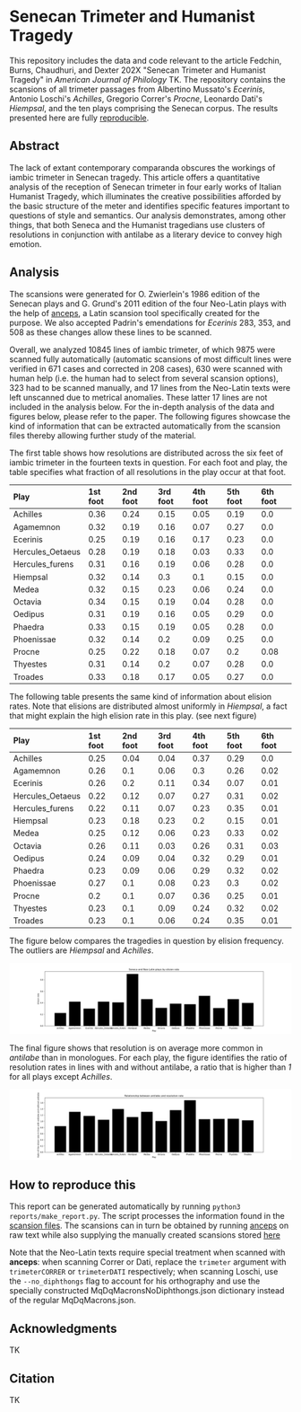 # Senecan Trimeter and Humanist Tragedy

This repository includes the data and code relevant to the article Fedchin, Burns, Chaudhuri, and Dexter 202X "Senecan Trimeter and Humanist Tragedy" in *American Journal of Philology* TK. The repository contains the scansions of all trimeter passages from Albertino Mussato's *Ecerinis*, Antonio Loschi's *Achilles*, Gregorio Correr's *Procne*, Leonardo Dati's *Hiempsal*, and the ten plays comprising the Senecan corpus. The results presented here are fully [reproducible](#how-to-reproduce-this).

## Abstract

The lack of extant contemporary comparanda obscures the workings of iambic trimeter in Senecan tragedy. This article offers a quantitative analysis of the reception of Senecan trimeter in four early works of Italian Humanist Tragedy, which illuminates the creative possibilities afforded by the basic structure of the meter and identifies specific features important to questions of style and semantics. Our analysis demonstrates, among other things, that both Seneca and the Humanist tragedians use clusters of resolutions in conjunction with antilabe as a literary device to convey high emotion.

## Analysis

The scansions were generated for O. Zwierlein's 1986 edition of the Senecan plays and G. Grund's 2011 edition of the four Neo-Latin plays with the help of [anceps](https://github.com/Dargones/anceps), a Latin scansion tool specifically created for the purpose. We also accepted Padrin's emendations for *Ecerinis*  283, 353, and 508 as these changes allow these lines to be scanned.

Overall, we analyzed 10845 lines of iambic trimeter, of which 9875 were scanned fully automatically (automatic scansions of most difficult lines were verified in 671 cases and corrected in 208 cases), 630 were scanned with human help (i.e. the human had to select from several scansion options), 323 had to be scanned manually, and 17 lines from the Neo-Latin texts were left unscanned due to metrical anomalies. These latter 17 lines are not included in the analysis below.
For the in-depth analysis of the data and figures below, please refer to the paper. The following figures showcase the kind of information that can be extracted automatically from the scansion files thereby allowing further study of the material.

The first table shows how resolutions are distributed across the six feet of iambic trimeter in the fourteen texts in question. For each foot and play,  the table specifies what fraction of all resolutions in the play occur at that foot.

| Play       | 1st foot | 2nd foot | 3rd foot | 4th foot | 5th foot | 6th foot |
| :--------- | :----    | :----    | :----    | :----    | :----    | :----    |
|Achilles|0.36|0.24|0.15|0.05|0.19|0.0|
|Agamemnon|0.32|0.19|0.16|0.07|0.27|0.0|
|Ecerinis|0.25|0.19|0.16|0.17|0.23|0.0|
|Hercules_Oetaeus|0.28|0.19|0.18|0.03|0.33|0.0|
|Hercules_furens|0.31|0.16|0.19|0.06|0.28|0.0|
|Hiempsal|0.32|0.14|0.3|0.1|0.15|0.0|
|Medea|0.32|0.15|0.23|0.06|0.24|0.0|
|Octavia|0.34|0.15|0.19|0.04|0.28|0.0|
|Oedipus|0.31|0.19|0.16|0.05|0.29|0.0|
|Phaedra|0.33|0.15|0.19|0.05|0.28|0.0|
|Phoenissae|0.32|0.14|0.2|0.09|0.25|0.0|
|Procne|0.25|0.22|0.18|0.07|0.2|0.08|
|Thyestes|0.31|0.14|0.2|0.07|0.28|0.0|
|Troades|0.33|0.18|0.17|0.05|0.27|0.0|


The following table presents the same kind of information about elision rates. Note that elisions are distributed almost uniformly in *Hiempsal*, a fact that might explain the high elision rate in this play. (see next figure)

| Play       | 1st foot | 2nd foot | 3rd foot | 4th foot | 5th foot | 6th foot |
| :--------- | :----    | :----    | :----    | :----    | :----    | :----    |
|Achilles|0.25|0.04|0.04|0.37|0.29|0.0|
|Agamemnon|0.26|0.1|0.06|0.3|0.26|0.02|
|Ecerinis|0.26|0.2|0.11|0.34|0.07|0.01|
|Hercules_Oetaeus|0.22|0.12|0.07|0.27|0.31|0.02|
|Hercules_furens|0.22|0.11|0.07|0.23|0.35|0.01|
|Hiempsal|0.23|0.18|0.23|0.2|0.15|0.01|
|Medea|0.25|0.12|0.06|0.23|0.33|0.02|
|Octavia|0.26|0.11|0.03|0.26|0.31|0.03|
|Oedipus|0.24|0.09|0.04|0.32|0.29|0.01|
|Phaedra|0.23|0.09|0.06|0.29|0.32|0.02|
|Phoenissae|0.27|0.1|0.08|0.23|0.3|0.02|
|Procne|0.2|0.1|0.07|0.36|0.25|0.01|
|Thyestes|0.23|0.1|0.09|0.24|0.32|0.02|
|Troades|0.23|0.1|0.06|0.24|0.35|0.01|


The figure below compares the tragedies in question by elision frequency. The outliers are *Hiempsal* and *Achilles*.

![Elision](figures/elision.png)

The final figure shows that resolution is on average more common in *antilabe* than in monologues. For each play, the figure identifies the ratio of resolution rates in lines with and without antilabe, a ratio that is higher than *1* for all plays except *Achilles*.

![Resolution](figures/antilabe.png)

## How to reproduce this

This report can be generated automatically by running ```python3 reports/make_report.py```.
The script processes the information found in the [scansion files](#). The scansions can in turn be obtained by running [anceps](https://github.com/Dargones/anceps) on raw text while also supplying the manually created scansions stored [here](#)

Note that the Neo-Latin texts require special treatment when scanned with **anceps**: when scanning Correr or Dati, replace the `trimeter` argument with `trimeterCORRER` or `trimeterDATI` respectively; when scanning Loschi, use the `--no_diphthongs` flag to account for his orthography and use the specially constructed MqDqMacronsNoDiphthongs.json dictionary instead of the regular MqDqMacrons.json.

## Acknowledgments
TK

## Citation
TK
